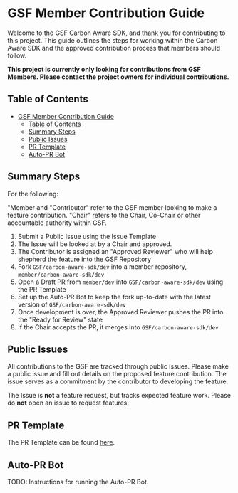 # GSF Member Contribution Guide

Welcome to the GSF Carbon Aware SDK, and thank you for contributing to this project. This guide outlines the steps for working within the Carbon Aware SDK and the approved contribution process that members should follow.

**This project is currently only looking for contributions from GSF Members. Please contact the project owners for individual contributions.**

## Table of Contents

- [GSF Member Contribution Guide](#gsf-member-contribution-guide)
  - [Table of Contents](#table-of-contents)
  - [Summary Steps](#summary-steps)
  - [Public Issues](#public-issues)
  - [PR Template](#pr-template)
  - [Auto-PR Bot](#auto-pr-bot)

## Summary Steps

For the following:

"Member and "Contributor" refer to the GSF member looking to make a feature contribution.
"Chair" refers to the Chair, Co-Chair or other accountable authority within GSF.

1. Submit a Public Issue using the Issue Template
2. The Issue will be looked at by a Chair and approved.
3. The Contributor is assigned an "Approved Reviewer" who will help shepherd the feature into the GSF Repository
4. Fork `GSF/carbon-aware-sdk/dev` into a member repository, `member/carbon-aware-sdk/dev`
5. Open a Draft PR from `member/dev` into `GSF/carbon-aware-sdk/dev` using the PR Template
6. Set up the Auto-PR Bot to keep the fork up-to-date with the latest version of `GSF/carbon-aware-sdk/dev`
7. Once development is over, the Approved Reviewer pushes the PR into the "Ready for Review" state
8. If the Chair accepts the PR, it merges into `GSF/carbon-aware-sdk/dev`

## Public Issues

All contributions to the GSF are tracked through public issues. Please make a public issue and fill out details on the proposed feature contribution. The issue serves as a commitment by the contributor to developing the feature. 

The Issue is **not** a feature request, but tracks expected feature work. Please do **not** open an issue to request features.

## PR Template

The PR Template can be found [here](TEST).

## Auto-PR Bot

TODO: Instructions for running the Auto-PR Bot.